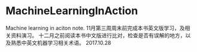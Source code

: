 # MachineLearningInAction
Machine learning in aciton note.
11月第三周周末前完成本书英文版学习，及相关资料演习。
十二月之前阅读本书中文版进行比对，检查是否有误解的地方，以及熟悉中英文机器学习相关术语。
                            2017.10.28


